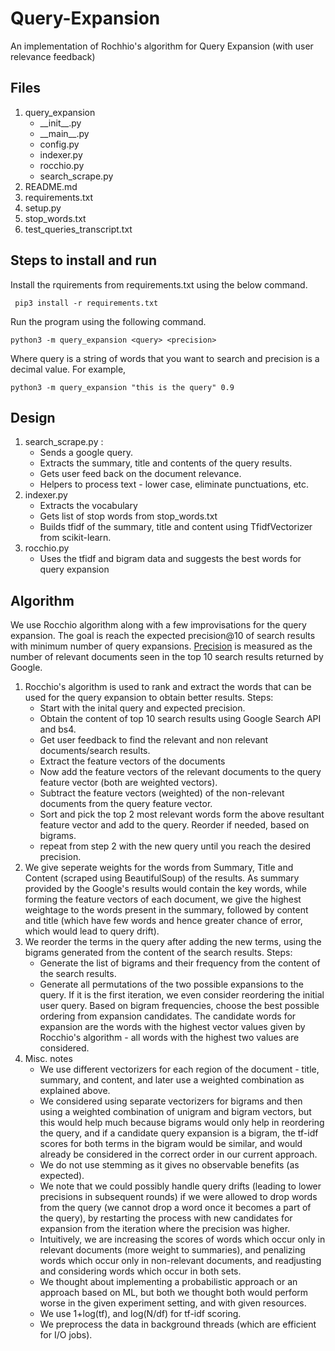 # Query-Expansion
An implementation of Rochhio's algorithm for Query Expansion (with user relevance feedback)
## Files
<ol>
<li>query_expansion
  <ul>
    <li>__init__.py</li>
    <li>__main__.py</li>
    <li>config.py</li>
    <li>indexer.py</li>
    <li>rocchio.py</li>
    <li>search_scrape.py</li>
  </ul>
</li>
<li>README.md</li>
<li>requirements.txt</li>
<li>setup.py</li>
<li>stop_words.txt</li>
<li>test_queries_transcript.txt</li>
</ol>

## Steps to install and run

<p>Install the rquirements from requirements.txt using the below command.</p>

```
 pip3 install -r requirements.txt
```

<p>Run the program using the following command.</p>

```
python3 -m query_expansion <query> <precision>
```
<p>Where query is a string of words that you want to search and precision is a decimal value. For example,</p>

```
python3 -m query_expansion "this is the query" 0.9
```

## Design

<ol>
<li>search_scrape.py :
   <ul>
    <li>Sends a google query.</li> 
    <li>Extracts the summary, title and contents of the query results.</li>
    <li>Gets user feed back on the document relevance.</li>
    <li>Helpers to process text - lower case, eliminate punctuations, etc. </li>
   </ul>
</li>
<li>indexer.py
  <ul>
    <li>Extracts the vocabulary</li>
    <li>Gets list of stop words from stop_words.txt</li>
    <li>Builds tfidf of the summary, title and content using TfidfVectorizer from scikit-learn.</li>
  </ul>
</li>
<li>rocchio.py
  <ul>
    <li>Uses the tfidf and bigram data and suggests the best words for query expansion</li>
  </ul>
</li>
</ol>

## Algorithm
<p>We use Rocchio algorithm along with a few improvisations for the query expansion. The goal is reach the expected precision@10 of search results with minimum number of query expansions. <a href="https://en.wikipedia.org/wiki/Evaluation_measures_(information_retrieval)#Precision_at_K">Precision</a> is measured as the number of relevant documents seen in the top 10 search results returned by Google.</p>
<ol>
  <li>Rocchio's algorithm is used to rank and extract the words that can be used for the query expansion to obtain better results. Steps:
  <ul>
    <li>Start with the inital query and expected precision.</li>
    <li>Obtain the content of top 10 search results using Google Search API and bs4.</li>
    <li>Get user feedback to find the relevant and non relevant documents/search results.</li>
    <li>Extract the feature vectors of the documents</li>
    <li>Now add the feature vectors of the relevant documents to the query feature vector (both are weighted vectors).</li>
    <li>Subtract the feature vectors (weighted) of the non-relevant documents from the query feature vector.</li>
    <li>Sort and pick the top 2 most relevant words form the above resultant feature vector and add to the query. Reorder if needed, based on bigrams.</li>
    <li>repeat from step 2 with the new query until you reach the desired precision.</li>
  </ul>
  </li>
  <li>We give seperate weights for the words from Summary, Title and Content (scraped using BeautifulSoup) of the results. As summary provided by the Google's results would contain the key words, while forming the feature vectors of each document, we give the highest weightage to the words present in the summary, followed by content and title (which have few words and hence greater chance of error, which would lead to query drift).
  </li>
  <li>We reorder the terms in the query after adding the new terms, using the bigrams generated from the content of the search results. Steps:
    <ul>
      <li>Generate the list of bigrams and their frequency from the content of the search results.</li>
      <li>Generate all permutations of the two possible expansions to the query. If it is the first iteration, we even consider reordering the initial user query. Based on bigram frequencies, choose the best possible ordering from expansion candidates. The candidate words for expansion are the words with the highest vector values given by Rocchio's algorithm - all words with the highest two values are considered.</li>
    </ul>
  </li>
  <li> Misc. notes
    <ul>
      <li>We use different vectorizers for each region of the document - title, summary, and content, and later use a weighted combination as explained above.</li>
      <li>We considered using separate vectorizers for bigrams and then using a weighted combination of unigram and bigram vectors, but this would help much because bigrams would only help in reordering the query, and if a candidate query expansion is a bigram, the tf-idf scores for both terms in the bigram would be similar, and would already be considered in the correct order in our current approach.</li>
      <li>We do not use stemming as it gives no observable benefits (as expected).</li>
      <li>We note that we could possibly handle query drifts (leading to lower precisions in subsequent rounds) if we were allowed to drop words from the query (we cannot drop a word once it becomes a part of the query), by restarting the process with new candidates for expansion from the iteration where the precision was higher.</li>
      <li>Intuitively, we are increasing the scores of words which occur only in relevant documents (more weight to summaries), and penalizing words which occur only in non-relevant documents, and readjusting and considering words which occur in both sets.</li>
      <li>We thought about implementing a probabilistic approach or an approach based on ML, but both we thought both would perform worse in the given experiment setting, and with given resources.</li>
      <li>We use 1+log(tf), and log(N/df) for tf-idf scoring.</li>
      <li>We preprocess the data in background threads (which are efficient for I/O jobs).</li>
    </ul>
  </li>
</ol>
